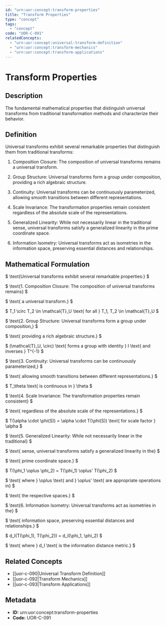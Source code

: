 ```yaml
---
id: "urn:uor:concept:transform-properties"
title: "Transform Properties"
type: "concept"
tags:
  - "concept"
code: "UOR-C-091"
relatedConcepts:
  - "urn:uor:concept:universal-transform-definition"
  - "urn:uor:concept:transform-mechanics"
  - "urn:uor:concept:transform-applications"
---
```


# Transform Properties

## Description

The fundamental mathematical properties that distinguish universal transforms from traditional transformation methods and characterize their behavior.

## Definition

Universal transforms exhibit several remarkable properties that distinguish them from traditional transforms:

1. Composition Closure: The composition of universal transforms remains a universal transform.

2. Group Structure: Universal transforms form a group under composition, providing a rich algebraic structure.

3. Continuity: Universal transforms can be continuously parameterized, allowing smooth transitions between different representations.

4. Scale Invariance: The transformation properties remain consistent regardless of the absolute scale of the representations.

5. Generalized Linearity: While not necessarily linear in the traditional sense, universal transforms satisfy a generalized linearity in the prime coordinate space.

6. Information Isometry: Universal transforms act as isometries in the information space, preserving essential distances and relationships.

## Mathematical Formulation

$
\text{Universal transforms exhibit several remarkable properties:}
$

$
\text{1. Composition Closure: The composition of universal transforms remains}
$

$
\text{   a universal transform.}
$

$
T_1 \circ T_2 \in \mathcal{T}_U \text{ for all } T_1, T_2 \in \mathcal{T}_U
$

$
\text{2. Group Structure: Universal transforms form a group under composition,}
$

$
\text{   providing a rich algebraic structure.}
$

$
(\mathcal{T}_U, \circ) \text{ forms a group with identity } I \text{ and inverses } T^{-1}
$

$
\text{3. Continuity: Universal transforms can be continuously parameterized,}
$

$
\text{   allowing smooth transitions between different representations.}
$

$
T_\theta \text{ is continuous in } \theta
$

$
\text{4. Scale Invariance: The transformation properties remain consistent}
$

$
\text{   regardless of the absolute scale of the representations.}
$

$
T(\alpha \cdot \phi(S)) = \alpha \cdot T(\phi(S)) \text{ for scale factor } \alpha
$

$
\text{5. Generalized Linearity: While not necessarily linear in the traditional}
$

$
\text{   sense, universal transforms satisfy a generalized linearity in the}
$

$
\text{   prime coordinate space.}
$

$
T(\phi_1 \oplus \phi_2) = T(\phi_1) \oplus' T(\phi_2)
$

$
\text{   where } \oplus \text{ and } \oplus' \text{ are appropriate operations in}
$

$
\text{   the respective spaces.}
$

$
\text{6. Information Isometry: Universal transforms act as isometries in the}
$

$
\text{   information space, preserving essential distances and relationships.}
$

$
d_I(T(\phi_1), T(\phi_2)) = d_I(\phi_1, \phi_2)
$

$
\text{   where } d_I \text{ is the information distance metric.}
$

## Related Concepts

- [[uor-c-090|Universal Transform Definition]]
- [[uor-c-092|Transform Mechanics]]
- [[uor-c-093|Transform Applications]]

## Metadata

- **ID:** urn:uor:concept:transform-properties
- **Code:** UOR-C-091
